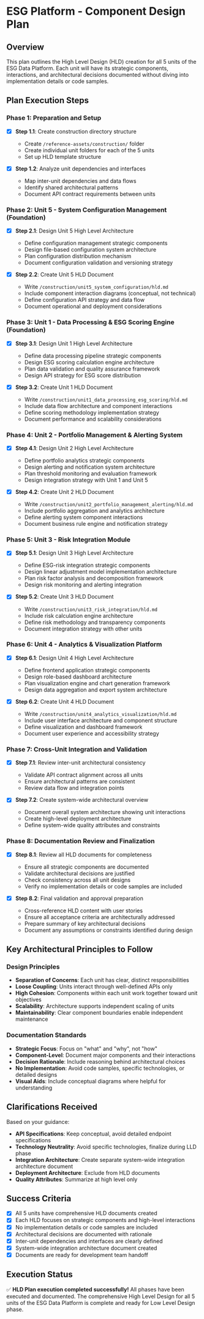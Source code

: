 # ESG Platform - Component Design Plan

## Overview
This plan outlines the High Level Design (HLD) creation for all 5 units of the ESG Data Platform. Each unit will have its strategic components, interactions, and architectural decisions documented without diving into implementation details or code samples.

## Plan Execution Steps

### Phase 1: Preparation and Setup
- [x] **Step 1.1**: Create construction directory structure
  - Create `/reference-assets/construction/` folder
  - Create individual unit folders for each of the 5 units
  - Set up HLD template structure

- [x] **Step 1.2**: Analyze unit dependencies and interfaces
  - Map inter-unit dependencies and data flows
  - Identify shared architectural patterns
  - Document API contract requirements between units

### Phase 2: Unit 5 - System Configuration Management (Foundation)
- [x] **Step 2.1**: Design Unit 5 High Level Architecture
  - Define configuration management strategic components
  - Design file-based configuration system architecture
  - Plan configuration distribution mechanism
  - Document configuration validation and versioning strategy

- [x] **Step 2.2**: Create Unit 5 HLD Document
  - Write `/construction/unit5_system_configuration/hld.md`
  - Include component interaction diagrams (conceptual, not technical)
  - Define configuration API strategy and data flow
  - Document operational and deployment considerations

### Phase 3: Unit 1 - Data Processing & ESG Scoring Engine (Foundation)
- [x] **Step 3.1**: Design Unit 1 High Level Architecture
  - Define data processing pipeline strategic components
  - Design ESG scoring calculation engine architecture
  - Plan data validation and quality assurance framework
  - Design API strategy for ESG score distribution

- [x] **Step 3.2**: Create Unit 1 HLD Document
  - Write `/construction/unit1_data_processing_esg_scoring/hld.md`
  - Include data flow architecture and component interactions
  - Define scoring methodology implementation strategy
  - Document performance and scalability considerations

### Phase 4: Unit 2 - Portfolio Management & Alerting System
- [x] **Step 4.1**: Design Unit 2 High Level Architecture
  - Define portfolio analytics strategic components
  - Design alerting and notification system architecture
  - Plan threshold monitoring and evaluation framework
  - Design integration strategy with Unit 1 and Unit 5

- [x] **Step 4.2**: Create Unit 2 HLD Document
  - Write `/construction/unit2_portfolio_management_alerting/hld.md`
  - Include portfolio aggregation and analytics architecture
  - Define alerting system component interactions
  - Document business rule engine and notification strategy

### Phase 5: Unit 3 - Risk Integration Module
- [x] **Step 5.1**: Design Unit 3 High Level Architecture
  - Define ESG-risk integration strategic components
  - Design linear adjustment model implementation architecture
  - Plan risk factor analysis and decomposition framework
  - Design risk monitoring and alerting integration

- [x] **Step 5.2**: Create Unit 3 HLD Document
  - Write `/construction/unit3_risk_integration/hld.md`
  - Include risk calculation engine architecture
  - Define risk methodology and transparency components
  - Document integration strategy with other units

### Phase 6: Unit 4 - Analytics & Visualization Platform
- [x] **Step 6.1**: Design Unit 4 High Level Architecture
  - Define frontend application strategic components
  - Design role-based dashboard architecture
  - Plan visualization engine and chart generation framework
  - Design data aggregation and export system architecture

- [x] **Step 6.2**: Create Unit 4 HLD Document
  - Write `/construction/unit4_analytics_visualization/hld.md`
  - Include user interface architecture and component structure
  - Define visualization and dashboard framework
  - Document user experience and accessibility strategy

### Phase 7: Cross-Unit Integration and Validation
- [x] **Step 7.1**: Review inter-unit architectural consistency
  - Validate API contract alignment across all units
  - Ensure architectural patterns are consistent
  - Review data flow and integration points

- [x] **Step 7.2**: Create system-wide architectural overview
  - Document overall system architecture showing unit interactions
  - Create high-level deployment architecture
  - Define system-wide quality attributes and constraints

### Phase 8: Documentation Review and Finalization
- [x] **Step 8.1**: Review all HLD documents for completeness
  - Ensure all strategic components are documented
  - Validate architectural decisions are justified
  - Check consistency across all unit designs
  - Verify no implementation details or code samples are included

- [x] **Step 8.2**: Final validation and approval preparation
  - Cross-reference HLD content with user stories
  - Ensure all acceptance criteria are architecturally addressed
  - Prepare summary of key architectural decisions
  - Document any assumptions or constraints identified during design

## Key Architectural Principles to Follow

### Design Principles
- **Separation of Concerns**: Each unit has clear, distinct responsibilities
- **Loose Coupling**: Units interact through well-defined APIs only
- **High Cohesion**: Components within each unit work together toward unit objectives
- **Scalability**: Architecture supports independent scaling of units
- **Maintainability**: Clear component boundaries enable independent maintenance

### Documentation Standards
- **Strategic Focus**: Focus on "what" and "why", not "how"
- **Component-Level**: Document major components and their interactions
- **Decision Rationale**: Include reasoning behind architectural choices
- **No Implementation**: Avoid code samples, specific technologies, or detailed designs
- **Visual Aids**: Include conceptual diagrams where helpful for understanding

## Clarifications Received

Based on your guidance:
- **API Specifications**: Keep conceptual, avoid detailed endpoint specifications
- **Technology Neutrality**: Avoid specific technologies, finalize during LLD phase
- **Integration Architecture**: Create separate system-wide integration architecture document
- **Deployment Architecture**: Exclude from HLD documents
- **Quality Attributes**: Summarize at high level only

## Success Criteria

- [x] All 5 units have comprehensive HLD documents created
- [x] Each HLD focuses on strategic components and high-level interactions
- [x] No implementation details or code samples are included
- [x] Architectural decisions are documented with rationale
- [x] Inter-unit dependencies and interfaces are clearly defined
- [x] System-wide integration architecture document created
- [x] Documents are ready for development team handoff

## Execution Status
✅ **HLD Plan execution completed successfully!** All phases have been executed and documented. The comprehensive High Level Design for all 5 units of the ESG Data Platform is complete and ready for Low Level Design phase.
